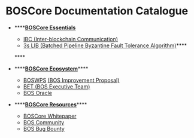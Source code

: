 # BOSCore Documentation Catalogue

* \*\*\*\*[**BOSCore Essentials**](https://boscore.gitbook.io/essentials/)

  * [IBC \(Inter-blockchain Communication\)](https://boscore.gitbook.io/essentials/ibc/)
  * [3s LIB \(Batched Pipeline Byzantine Fault Tolerance](https://boscore.gitbook.io/essentials/3s-lib)[ Algorithm\)](https://boscore.gitbook.io/essentials/3s-lib)\*\*\*\*

  \*\*\*\*

* \*\*\*\*[**BOSCore Ecosystem**](https://boscore.gitbook.io/ecosystem/)\*\*\*\*

  * [BOSWPS](https://boscore.gitbook.io/ecosystem/bos-improvement-proposal/) [\(BOS Improvement Proposal\)](https://boscore.gitbook.io/ecosystem/bos-improvement-proposal/)
  * [BET \(BOS Executive Team\)](https://boscore.gitbook.io/ecosystem/boscore-executive-team/)
  * [BOS Oracle](https://boscore.gitbook.io/ecosystem/bos-oracle-shi-yong-wen-dang-1)

* \*\*\*\*[**BOSCore Resources**](https://boscore.gitbook.io/resources/)\*\*\*\*
  * [BOSCore Whitepaper](https://boscore.gitbook.io/resources/boscore-white-paper)
  * [BOS Community](https://boscore.gitbook.io/resources/bos-community)
  * [BOS Bug Bounty](https://boscore.gitbook.io/resources/bug-bounty)

